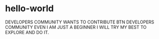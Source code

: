 # hello-world
DEVELOPERS COMMUNITY
WANTS TO CONTRIBUTE BTN DEVELOPERS COMMUNITY
EVEN I AM JUST A BEGINNER I WILL TRY MY BEST TO EXPLORE AND DO IT.
